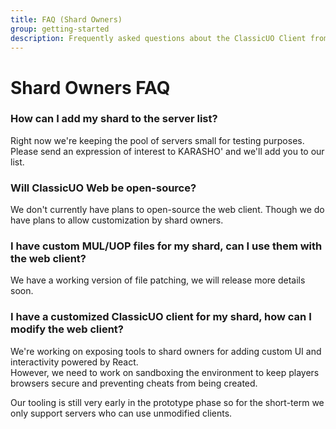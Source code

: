 ```yaml
---
title: FAQ (Shard Owners)
group: getting-started
description: Frequently asked questions about the ClassicUO Client from shard owners
---
```

# Shard Owners FAQ

### How can I add my shard to the server list?
Right now we're keeping the pool of servers small for testing purposes. 
Please send an expression of interest to KARASHO' and we'll add you to our list.

### Will ClassicUO Web be open-source?
We don't currently have plans to open-source the web client. Though we do have plans to allow customization by shard owners.

### I have custom MUL/UOP files for my shard, can I use them with the web client?
We have a working version of file patching, we will release more details soon.

### I have a customized ClassicUO client for my shard, how can I modify the web client?
We're working on exposing tools to shard owners for adding custom UI and interactivity powered by React.   
However, we need to work on sandboxing the environment to keep players browsers secure and preventing cheats from being created.  

Our tooling is still very early in the prototype phase so for the short-term we only support servers who can use unmodified clients.

